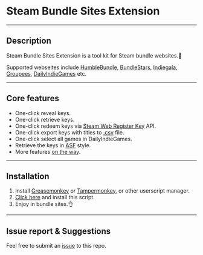 # Steam Bundle Sites Extension

---

## Description

Steam Bundle Sites Extension is a tool kit for Steam bundle websites.🔧

Supported webseites include [HumbleBundle](https://www.humblebundle.com), [BundleStars](https://www.bundlestars.com), [Indiegala](https://www.indiegala.com/), [Groupees](https://groupees.com/), [DailyIndieGames](http://www.dailyindiegame.com/) etc.

---

## Core features

- One-click reveal keys.
- One-click retrieve keys.
- One-click redeem keys via [Steam Web Register Key](https://store.steampowered.com/account/registerkey) API.
- One-click export keys with titles to [.csv](https://en.wikipedia.org/wiki/Comma-separated_values) file.
- One-click select all games in DailyIndieGames.
- Retrieve the keys in [ASF](https://github.com/JustArchi/ArchiSteamFarm) style.
- More features [on the way](https://github.com/clancy-chao/Steam-Bundle-Sites-Extension/issues/2).

---

## Installation

1. Install [Greasemonkey](http://www.greasespot.net/) or [Tampermonkey](https://tampermonkey.net/), or other userscript manager.
1. [Click here](https://github.com/clancy-chao/Steam-Bundle-Sites-Extension/raw/master/SteamBundleSitesExtension.user.js) and install this script.
1. Enjoy in bundle sites.👌

---

## Issue report & Suggestions

Feel free to submit an [issue](https://github.com/clancy-chao/Steam-Bundle-Sites-Extension/issues) to this repo.
